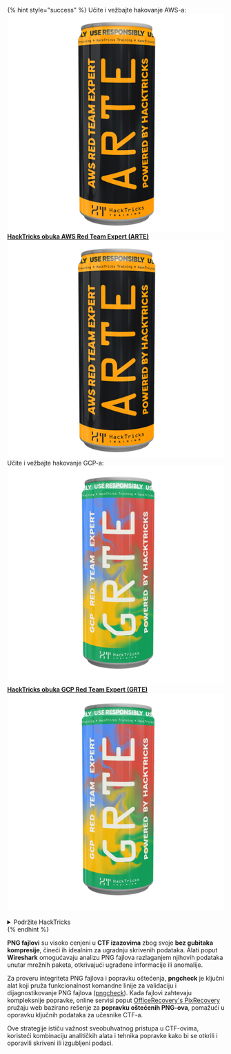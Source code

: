 {% hint style="success" %}
Učite i vežbajte hakovanje AWS-a:<img src="/.gitbook/assets/arte.png" alt="" data-size="line">[**HackTricks obuka AWS Red Team Expert (ARTE)**](https://training.hacktricks.xyz/courses/arte)<img src="/.gitbook/assets/arte.png" alt="" data-size="line">\
Učite i vežbajte hakovanje GCP-a: <img src="/.gitbook/assets/grte.png" alt="" data-size="line">[**HackTricks obuka GCP Red Team Expert (GRTE)**<img src="/.gitbook/assets/grte.png" alt="" data-size="line">](https://training.hacktricks.xyz/courses/grte)

<details>

<summary>Podržite HackTricks</summary>

* Proverite [**planove pretplate**](https://github.com/sponsors/carlospolop)!
* **Pridružite se** 💬 [**Discord grupi**](https://discord.gg/hRep4RUj7f) ili [**telegram grupi**](https://t.me/peass) ili nas **pratite** na **Twitteru** 🐦 [**@hacktricks\_live**](https://twitter.com/hacktricks\_live)**.**
* **Delite hakovanje trikova slanjem PR-ova na** [**HackTricks**](https://github.com/carlospolop/hacktricks) i [**HackTricks Cloud**](https://github.com/carlospolop/hacktricks-cloud) github repozitorijume.

</details>
{% endhint %}

**PNG fajlovi** su visoko cenjeni u **CTF izazovima** zbog svoje **bez gubitaka kompresije**, čineći ih idealnim za ugradnju skrivenih podataka. Alati poput **Wireshark** omogućavaju analizu PNG fajlova razlaganjem njihovih podataka unutar mrežnih paketa, otkrivajući ugrađene informacije ili anomalije.

Za proveru integriteta PNG fajlova i popravku oštećenja, **pngcheck** je ključni alat koji pruža funkcionalnost komandne linije za validaciju i dijagnostikovanje PNG fajlova ([pngcheck](http://libpng.org/pub/png/apps/pngcheck.html)). Kada fajlovi zahtevaju kompleksnije popravke, online servisi poput [OfficeRecovery's PixRecovery](https://online.officerecovery.com/pixrecovery/) pružaju web bazirano rešenje za **popravku oštećenih PNG-ova**, pomažući u oporavku ključnih podataka za učesnike CTF-a.

Ove strategije ističu važnost sveobuhvatnog pristupa u CTF-ovima, koristeći kombinaciju analitičkih alata i tehnika popravke kako bi se otkrili i oporavili skriveni ili izgubljeni podaci.
